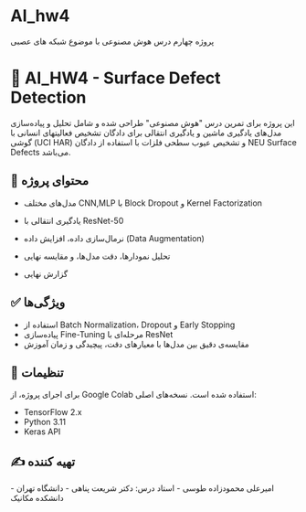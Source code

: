 # AI_hw4
پروژه چهارم درس هوش مصنوعی با موضوع شبکه های عصبی
# 🧠 AI_HW4 - Surface Defect Detection

این پروژه برای تمرین درس "هوش مصنوعی" طراحی شده و شامل تحلیل و پیاده‌سازی مدل‌های یادگیری ماشین و یادگیری انتقالی برای دادگان تشخیص فعالیتهای انسانی با گوشی (UCI HAR) و تشخیص عیوب سطحی فلزات با استفاده از دادگان NEU Surface Defects می‌باشد.

## 📂 محتوای پروژه
- مدل‌های مختلف CNN,MLP  با Block Dropout و Kernel Factorization
- یادگیری انتقالی با ResNet-50
- نرمال‌سازی داده، افزایش داده (Data Augmentation)
- تحلیل نمودارها، دقت مدل‌ها، و مقایسه نهایی

-  گزارش نهایی 

## ✅ ویژگی‌ها
- استفاده از Batch Normalization، Dropout و Early Stopping
- پیاده‌سازی Fine-Tuning مرحله‌ای با ResNet
- مقایسه‌ی دقیق بین مدل‌ها با معیارهای دقت، پیچیدگی و زمان آموزش

## 📌 تنظیمات
برای اجرای پروژه، از Google Colab استفاده شده است. نسخه‌های اصلی:
- TensorFlow 2.x
- Python 3.11
- Keras API

## ✍️ تهیه کننده
امیرعلی محمودزاده طوسی - 
استاد درس: دکتر شریعت پناهی - 
دانشگاه تهران - دانشکده مکانیک
